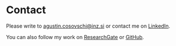 # Contact
Please write to <agustin.cosovschi@inz.si> or contact me on [LinkedIn](https://gr.linkedin.com/in/agust%C3%ADn-cosovschi-12ab1b325).

You can also follow my work on [ResearchGate](https://www.researchgate.net/profile/Agustin-Cosovschi?ev=hdr_xprf) or [GitHub](https://github.com/digitalkosovski).
